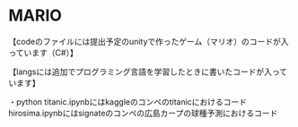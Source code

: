 # MARIO
【codeのファイルには提出予定のunityで作ったゲーム（マリオ）のコードが入っています（C#）】

【langsには追加でプログラミング言語を学習したときに書いたコードが入っています】

・python
titanic.ipynbにはkaggleのコンペのtitanicにおけるコード
hirosima.ipynbにはsignateのコンペの広島カープの球種予測におけるコード
